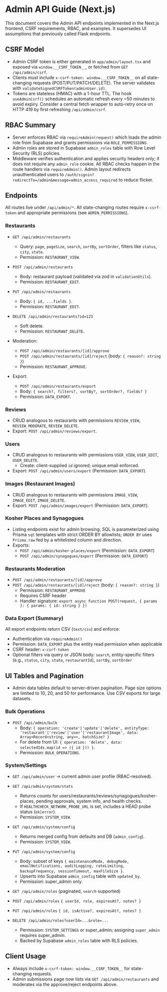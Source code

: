 # Admin API Guide (Next.js)

This document covers the Admin API endpoints implemented in the Next.js frontend, CSRF requirements, RBAC, and examples. It supersedes UI assumptions that previously called Flask endpoints.

## CSRF Model

- Admin CSRF token is either generated in `app/admin/layout.tsx` and exposed via `window.__CSRF_TOKEN__`, or fetched from `GET /api/admin/csrf`.
- Clients must include `x-csrf-token: window.__CSRF_TOKEN__` on all state-changing requests (POST/PUT/PATCH/DELETE). The server validates with `validateSignedCSRFToken(adminUser.id)`.
- Tokens are stateless (HMAC) with a 1-hour TTL. The hook `useAdminCsrf()` schedules an automatic refresh every ~50 minutes to avoid expiry. Consider a central fetch wrapper to auto-retry once on HTTP 419 by first refreshing `/api/admin/csrf`.

## RBAC Summary

- Server enforces RBAC via `requireAdmin(request)` which loads the admin role from Supabase and grants permissions via `ROLE_PERMISSIONS`.
- Admin roles are stored in Supabase `admin_roles` table with Row Level Security (RLS) policies.
- Middleware verifies authentication and applies security headers only; it does not require any `admin_role` cookie. All RBAC checks happen in the route handlers via `requireAdmin()`. Admin layout redirects unauthenticated users to `/auth/signin?redirectTo=/admin&message=admin_access_required` to reduce flicker.

## Endpoints

All routes live under `/api/admin/*`. All state-changing routes require `x-csrf-token` and appropriate permissions (see `ADMIN_PERMISSIONS`).

### Restaurants

- `GET /api/admin/restaurants`
  - Query: `page`, `pageSize`, `search`, `sortBy`, `sortOrder`, filters like `status`, `city`, `state`.
  - Permission: `RESTAURANT_VIEW`.

- `POST /api/admin/restaurants`
  - Body: restaurant payload (validated via zod in `validationUtils`).
  - Permission: `RESTAURANT_EDIT`.

- `PUT /api/admin/restaurants`
  - Body: `{ id, ...fields }`.
  - Permission: `RESTAURANT_EDIT`.

- `DELETE /api/admin/restaurants?id=123`
  - Soft delete.
  - Permission: `RESTAURANT_DELETE`.

- Moderation:
  - `POST /api/admin/restaurants/[id]/approve`
  - `POST /api/admin/restaurants/[id]/reject` (body: `{ reason?: string }`)
  - Permission: `RESTAURANT_APPROVE`.

- Export:
  - `POST /api/admin/restaurants/export`
  - Body: `{ search?, filters?, sortBy?, sortOrder?, fields? }`
  - Permission: `DATA_EXPORT`.

### Reviews

- CRUD analogous to restaurants with permissions `REVIEW_VIEW`, `REVIEW_MODERATE`, `REVIEW_DELETE`.
- Export: `POST /api/admin/reviews/export`.

### Users

- CRUD analogous to restaurants with permissions `USER_VIEW`, `USER_EDIT`, `USER_DELETE`.
  - Create: client-supplied `id` ignored; unique email enforced.
- Export: `POST /api/admin/users/export` (Permission: `DATA_EXPORT`).

### Images (Restaurant Images)

- CRUD analogous to restaurants with permissions `IMAGE_VIEW`, `IMAGE_EDIT`, `IMAGE_DELETE`.
- Export: `POST /api/admin/images/export` (Permission: `DATA_EXPORT`).

### Kosher Places and Synagogues

- Listing endpoints exist for admin browsing. SQL is parameterized using Prisma `sql` templates with strict ORDER BY allowlists; `ORDER BY` uses `Prisma.raw` fed by a whitelisted column and direction.
- Exports:
  - `POST /api/admin/kosher-places/export` (Permission: `DATA_EXPORT`)
  - `POST /api/admin/synagogues/export` (Permission: `DATA_EXPORT`)

### Restaurants Moderation

- `POST /api/admin/restaurants/[id]/approve`
- `POST /api/admin/restaurants/[id]/reject` (body: `{ reason?: string }`)
  - Permission: `RESTAURANT_APPROVE`
  - Requires CSRF header
  - Handler signature: `export async function POST(request, { params }: { params: { id: string } })`

### Data Export (Summary)

All export endpoints return CSV (`text/csv`) and enforce:
- Authentication via `requireAdmin()`
- Permission: `DATA_EXPORT` plus the entity read permission when applicable
- CSRF header: `x-csrf-token`
- Optional filters via query or JSON body: `search`, entity-specific filters (e.g., `status`, `city`, `state`, `restaurantId`), `sortBy`, `sortOrder`

## UI Tables and Pagination

- Admin data tables default to server-driven pagination. Page size options are limited to 10, 20, and 50 for performance. Use CSV exports for large datasets.

### Bulk Operations

- `POST /api/admin/bulk`
  - Body: `{ operation: 'create'|'update'|'delete', entityType: 'restaurant'|'review'|'user'|'restaurantImage', data: Array<Record<string, any>>, batchSize? }`
  - For delete from UI: `{ operation: 'delete', data: selectedIds.map(id => ({ id })) }`.
  - Permission: `BULK_OPERATIONS`.

### System/Settings

- `GET /api/admin/user` → current admin user profile (RBAC-resolved).

- `GET /api/admin/system/stats`
  - Returns counts for users/restaurants/reviews/synagogues/kosher-places, pending approvals, system info, and health checks.
  - If `HEALTHCHECK_NETWORK_PROBE_URL` is set, includes a HEAD probe status (`ok|error`).
  - Permission: `SYSTEM_VIEW`.

- `GET /api/admin/system/config`
  - Returns merged config from defaults and DB (`admin_config`).
  - Permission: `SYSTEM_VIEW`.

- `PUT /api/admin/system/config`
  - Body: subset of keys `{ maintenanceMode, debugMode, emailNotifications, auditLogging, rateLimiting, backupFrequency, sessionTimeout, maxFileSize }`.
  - Upserts into Supabase `admin_config` table with `updated_by`.
  - Permission: super_admin only.

- `GET /api/admin/roles` (paginated, `search` supported)
- `POST /api/admin/roles` `{ userId, role, expiresAt?, notes? }`
- `PUT /api/admin/roles` `{ id, isActive?, expiresAt?, notes? }`
- `DELETE /api/admin/roles?userId=...&role=...`
  - Permission: `SYSTEM_SETTINGS` or super_admin; assigning `super_admin` requires super_admin.
  - Backed by Supabase `admin_roles` table with RLS policies.

## Client Usage

- Always include `x-csrf-token: window.__CSRF_TOKEN__` for state-changing requests.
- Admin submissions page now lists via `GET /api/admin/restaurants` and moderates via the approve/reject endpoints above.
